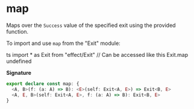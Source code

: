 # map

Maps over the `Success` value of the specified exit using the provided
function.

To import and use `map` from the "Exit" module:

ts
import \* as Exit from "effect/Exit"
// Can be accessed like this
Exit.map
undefined

**Signature**

```ts
export declare const map: {
  <A, B>(f: (a: A) => B): <E>(self: Exit<A, E>) => Exit<B, E>
  <A, E, B>(self: Exit<A, E>, f: (a: A) => B): Exit<B, E>
}
```
